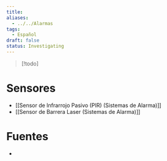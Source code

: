 ```yaml
---
title: 
aliases:
  - ../../Alarmas
tags:
  - Español
draft: false
status: Investigating
---
```

> [!todo]


# Sensores
- [[Sensor de Infrarrojo Pasivo (PIR) (Sistemas de Alarma)]]
- [[Sensor de Barrera Laser (Sistemas de Alarma)]]

# Fuentes
- 
